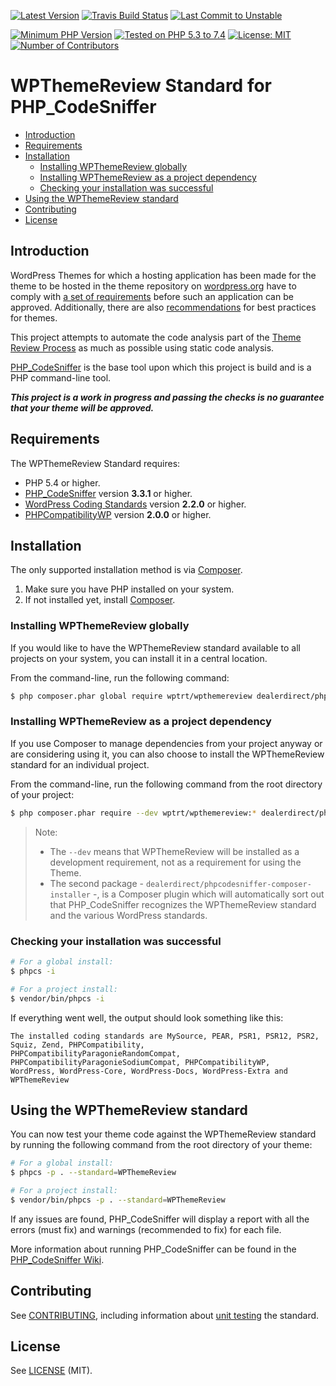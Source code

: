 <div aria-hidden="true">

[![Latest Version](https://poser.pugx.org/wptrt/wpthemereview/v/stable)](https://packagist.org/packages/wptrt/wpthemereview)
[![Travis Build Status](https://travis-ci.org/WPTRT/WPThemeReview.svg?branch=master)](https://travis-ci.org/WPTRT/WPThemeReview)
[![Last Commit to Unstable](https://img.shields.io/github/last-commit/WPTRT/WPThemeReview/develop.svg)](https://github.com/WPTRT/WPThemeReview/commits/develop)

[![Minimum PHP Version](https://img.shields.io/packagist/php-v/wptrt/wpthemereview.svg?maxAge=3600)](https://packagist.org/packages/wptrt/wpthemereview)
[![Tested on PHP 5.3 to 7.4](https://img.shields.io/badge/tested%20on-PHP%205.3%20|%205.4%20|%205.5%20|%205.6%20|%207.0%20|%207.1%20|%207.2%20|%207.3%20|%207.4-green.svg?maxAge=2419200)](https://travis-ci.org/WPTRT/WPThemeReview)
[![License: MIT](https://poser.pugx.org/wptrt/wpthemereview/license)](https://github.com/WPTRT/WPThemeReview/blob/develop/LICENSE)
[![Number of Contributors](https://img.shields.io/github/contributors/WPTRT/WPThemeReview.svg?maxAge=3600)](https://github.com/WPTRT/WPThemeReview/graphs/contributors)

</div>


# WPThemeReview Standard for PHP_CodeSniffer

* [Introduction](#introduction)
* [Requirements](#requirements)
* [Installation](#installation)
    + [Installing WPThemeReview globally](#installing-wpthemereview-globally)
    + [Installing WPThemeReview as a project dependency](#installing-wpthemereview-as-a-project-dependency)
    + [Checking your installation was successful](#checking-your-installation-was-successful)
* [Using the WPThemeReview standard](#using-the-wpthemereview-standard)
* [Contributing](#contributing)
* [License](#license)

## Introduction

WordPress Themes for which a hosting application has been made for the theme to be hosted in the theme repository on [wordpress.org](https://wordpress.org/themes/) have to comply with [a set of requirements](https://make.wordpress.org/themes/handbook/review/required/) before such an application can be approved.
Additionally, there are also [recommendations](https://make.wordpress.org/themes/handbook/review/recommended/) for best practices for themes.

This project attempts to automate the code analysis part of the [Theme Review Process](https://make.wordpress.org/themes/handbook/review/) as much as possible using static code analysis.

[PHP_CodeSniffer](https://github.com/squizlabs/PHP_CodeSniffer) is the base tool upon which this project is build and is a PHP command-line tool.

**_This project is a work in progress and passing the checks is no guarantee that your theme will be approved._**


## Requirements

The WPThemeReview Standard requires:
* PHP 5.4 or higher.
* [PHP_CodeSniffer](https://github.com/squizlabs/PHP_CodeSniffer) version **3.3.1** or higher.
* [WordPress Coding Standards](https://github.com/WordPress/WordPress-Coding-Standards) version **2.2.0** or higher.
* [PHPCompatibilityWP](https://github.com/PHPCompatibility/PHPCompatibilityWP) version **2.0.0** or higher.


## Installation

The only supported installation method is via [Composer](https://getcomposer.org/).

1. Make sure you have PHP installed on your system.
2. If not installed yet, install [Composer](https://getcomposer.org/download/).

### Installing WPThemeReview globally

If you would like to have the WPThemeReview standard available to all projects on your system, you can install it in a central location.

From the command-line, run the following command:
```bash
$ php composer.phar global require wptrt/wpthemereview dealerdirect/phpcodesniffer-composer-installer
```

### Installing WPThemeReview as a project dependency

If you use Composer to manage dependencies from your project anyway or are considering using it, you can also choose to install the WPThemeReview standard for an individual project.

From the command-line, run the following command from the root directory of your project:

```bash
$ php composer.phar require --dev wptrt/wpthemereview:* dealerdirect/phpcodesniffer-composer-installer:^0.6
```

> Note:
> * The `--dev` means that WPThemeReview will be installed as a development requirement, not as a requirement for using the Theme.
> * The second package - `dealerdirect/phpcodesniffer-composer-installer` -, is a Composer plugin which will automatically sort out that PHP_CodeSniffer recognizes the WPThemeReview standard and the various WordPress standards.

### Checking your installation was successful

```bash
# For a global install:
$ phpcs -i

# For a project install:
$ vendor/bin/phpcs -i
```

If everything went well, the output should look something like this:
```
The installed coding standards are MySource, PEAR, PSR1, PSR12, PSR2, Squiz, Zend, PHPCompatibility,
PHPCompatibilityParagonieRandomCompat, PHPCompatibilityParagonieSodiumCompat, PHPCompatibilityWP,
WordPress, WordPress-Core, WordPress-Docs, WordPress-Extra and WPThemeReview
```


## Using the WPThemeReview standard

You can now test your theme code against the WPThemeReview standard by running the following command from the root directory of your theme:
```bash
# For a global install:
$ phpcs -p . --standard=WPThemeReview

# For a project install:
$ vendor/bin/phpcs -p . --standard=WPThemeReview
```

If any issues are found, PHP_CodeSniffer will display a report with all the errors (must fix) and warnings (recommended to fix) for each file.

More information about running PHP_CodeSniffer can be found in the [PHP_CodeSniffer Wiki](https://github.com/squizlabs/PHP_CodeSniffer/wiki).


## Contributing

See [CONTRIBUTING](.github/CONTRIBUTING.md), including information about [unit testing](.github/CONTRIBUTING.md#unit-testing) the standard.

## License

See [LICENSE](LICENSE) (MIT).
